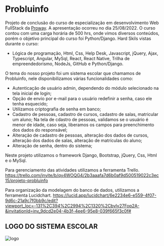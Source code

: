 # Probluinfo
Projeto de conclusão do curso de especialização em desenvolvimento Web FullStack da [Proway](https://www.proway.com.br/). A apresentação ocorreu no dia 25/08/2022.
O curso contou com uma carga horária de 500 hrs, onde vimos diversos conteúdos, porém o objetivo principal do curso foi Python/Django.
Hard Skils vistas durante o curso:
  - Lógica de programação, Html, Css, Help Desk, Javascript, jQuery, Ajax, Typescript, Angular, MySql, React, React Native, Trilha de empreendedorismo, NodeJs,             GitHub e Python/Django.
 
O tema do nosso projeto foi um sistema escolar que chamamos de Probluinfo, nele disponibilizamos várias funcionalidades como:
  - Autenticação de usuário admin, dependendo do módulo selecionado na tela inicial de login;
  - Opção de envio por e-mail para o usuário redefinir a senha, caso ele tenha esquecido;
  - Utilizamos criptografia de senha em banco;
  - Cadastro de pessoas, cadastro de cursos, cadastro de salas, matricular um aluno;
    Na tela de cdastro de pessoas, validamos se o usuário é menor de idade, caso seja, liberamos os campos para preenchimento dos dados do responsável;
  - Alteração de cadastro de pessoas, alteração dos dados de cursos, alteração dos dados de salas, alteração de matrículas do aluno;
  - Alteração de senha, dentro do sistema;
  
Neste projeto utilizamos o framework Django, Bootstrap, jQuery, Css, Html e o MySql.

Para gerenciamento das atividades utilizamos a ferramenta Trello.
https://trello.com/invite/b/qy4WOQG4/2b3aaafa7d6b0af9d500519022c3ec15/projeto-probluinfo

Para organização da modelagem do banco de dados, utilizamos a ferramenta Lucidchart.
https://lucid.app/lucidchart/6e2234e6-e559-4f07-9d6c-21a9c7f0bb9c/edit?viewport_loc=-131%2C394%2C2994%2C1320%2Cbvly27Fop2A-&invitationId=inv_9dcd2e04-4b3f-4ee6-95e8-039f665f3c0f#

## LOGO DO SISTEMA ESCOLAR
![logo](https://user-images.githubusercontent.com/79644610/179019848-e1d6ce74-7d36-460d-9122-14d35bccca65.png)
